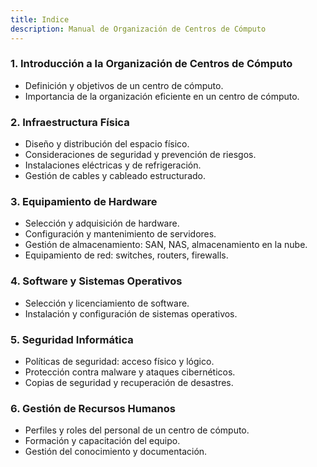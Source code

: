 ```yaml
---
title: Indice
description: Manual de Organización de Centros de Cómputo
---
```


### 1. **Introducción a la Organización de Centros de Cómputo**
   - Definición y objetivos de un centro de cómputo.
   - Importancia de la organización eficiente en un centro de cómputo.

### 2. **Infraestructura Física**
   - Diseño y distribución del espacio físico.
   - Consideraciones de seguridad y prevención de riesgos.
   - Instalaciones eléctricas y de refrigeración.
   - Gestión de cables y cableado estructurado.

### 3. **Equipamiento de Hardware**
   - Selección y adquisición de hardware.
   - Configuración y mantenimiento de servidores.
   - Gestión de almacenamiento: SAN, NAS, almacenamiento en la nube.
   - Equipamiento de red: switches, routers, firewalls.

### 4. **Software y Sistemas Operativos**
   - Selección y licenciamiento de software.
   - Instalación y configuración de sistemas operativos.

### 5. **Seguridad Informática**
   - Políticas de seguridad: acceso físico y lógico.
   - Protección contra malware y ataques cibernéticos.
   - Copias de seguridad y recuperación de desastres.

### 6. **Gestión de Recursos Humanos**
   - Perfiles y roles del personal de un centro de cómputo.
   - Formación y capacitación del equipo.
   - Gestión del conocimiento y documentación.